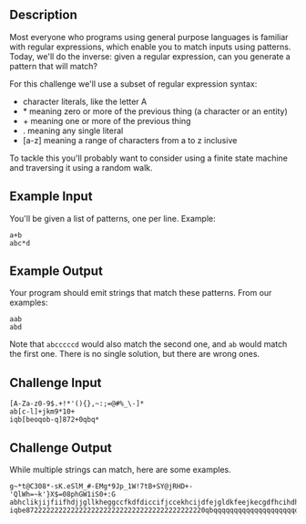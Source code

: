 ## Description

Most everyone who programs using general purpose languages is familiar with regular expressions, which enable you to match inputs using patterns. Today, we'll do the inverse: given a regular expression, can you generate a pattern that will match?

For this challenge we'll use a subset of regular expression syntax:
* character literals, like the letter A
*  \* meaning zero or more of the previous thing (a character or an entity)
*  \+ meaning one or more of the previous thing
* . meaning any single literal
* [a-z] meaning a range of characters from a to z inclusive

To tackle this you'll probably want to consider using a finite state machine and traversing it using a random walk.

## Example Input

You'll be given a list of patterns, one per line. Example:
```
a+b
abc*d
```

## Example Output

Your program should emit strings that match these patterns. From our examples:
```
aab
abd
```
Note that `abcccccd` would also match the second one, and `ab` would match the first one. There is no single solution, but there are wrong ones.

## Challenge Input

```
[A-Za-z0-9$.+!*'(){},~:;=@#%_\-]*
ab[c-l]+jkm9*10+
iqb[beoqob-q]872+0qbq*
```

## Challenge Output

While multiple strings can match, here are some examples.
```
g~*t@C308*-sK.eSlM_#-EMg*9Jp_1W!7tB+SY@jRHD+-'QlWh=~k'}X$=08phGW1iS0+:G
abhclikjijfiifhdjjgllkheggccfkdfdiccifjccekhcijdfejgldkfeejkecgdfhcihdhilcjigchdhdljdjkm9999910000
iqbe87222222222222222222222222222222222222222220qbqqqqqqqqqqqqqqqqqqqqqqqqq
```
